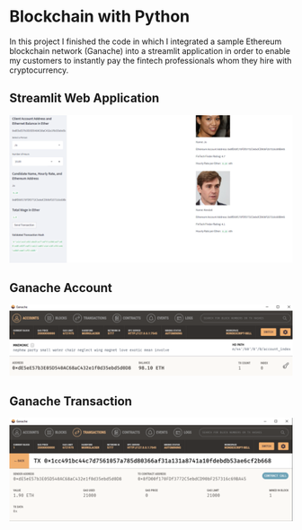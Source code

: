 # Blockchain with Python

In this project I finished the code in which I integrated a sample Ethereum blockchain network (Ganache) into a streamlit application in order to enable my customers to instantly pay the fintech professionals whom they hire with cryptocurrency.

## Streamlit Web Application

![alt="streamlitapp"](Starter-Code/Images/streamlitapp.png)

## Ganache Account

![alt="ganacheaccount"](Starter-Code/Images/ganacheaccount.png)

## Ganache Transaction

![alt="ganachecontract"](Starter-Code/Images/ganachecontract.png)


